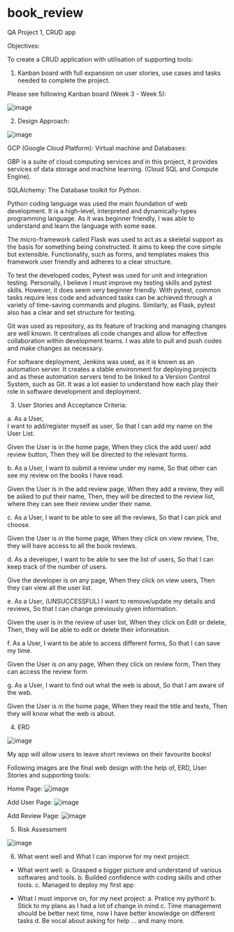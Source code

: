 # book_review
QA Project 1, CRUD app

Objectives: 

To create a CRUD application with utilisation of supporting tools:

1. Kanban board with full expansion
on user stories, use cases and tasks needed to complete the project.


Please see following Kanban board (Week 3 - Week 5):

![image](https://user-images.githubusercontent.com/108797865/183002406-91a41fbe-c5a5-4fe8-b207-ba57714a242b.png)

2. Design Approach:

![image](https://user-images.githubusercontent.com/108797865/183002486-8464d757-4cf4-439a-92da-42384991d988.png)

GCP (Google Cloud Platform): Virtual machine and Databases:

GBP is a suite of cloud computing services and in this project, it provides services of data storage and machine learning. (Cloud SQL and Compute Engine). 

SQLAlchemy: The Database toolkit for Python. 

Python coding language was used the main foundation of web development. It is a high-level, interpreted and dynamically-types programming language. As it was beginner friendly, I was able to understand and learn the language with some ease.

The micro-framework called Flask was used to act as a skeletal support as the basis for something being constructed. It aims to keep the core simple but extensible. Functionality, such as forms, and templates makes this framework user friendly and adheres to a clear structure.

To test the developed codes, Pytest was used for unit and integration testing. Personally, I believe I must improve my testing skills and pytest skills. However, it does seem very beginner friendly. With pytest, common tasks require less code and advanced tasks can be achieved through a variety of time-saving commands and plugins. Similarly, as Flask, pytest also has a clear and set structure for testing.

Git was used as repository, as its feature of tracking and managing changes are well known. It centralises all code changes and allow for effective collaboration within development teams. I was able to pull and push codes and make changes as necessary.

For software deployment, Jenkins was used, as it is known as an automation server. It creates a stable environment for deploying projects and as these automation servers tend to be linked to a Version Control System, such as Git. It was a lot easier to understand how each play their role in software development and deployment.


3. User Stories and Acceptance Criteria:

a. As a User,                                             
I want to add/register myself as user,
So that I can add my name on the User List.

Given the User is in the home page,
When they click the add user/ add review button,
Then they will be directed to the relevant forms.

b. As a User,
I want to submit a review under my name,
So that other can see my review on the books I have read.

Given the User is in the add review page,
When they add a review, they will be asked to put their name,
Then, they will be directed to the review list, where they can see their review under their name.

c. As a User,
I want to be able to see all the reviews,
So that I can pick and choose.

Given the User is in the home page,
When they click on view review,
The, they will have access to all the book reviews.

d. As a developer,
I want to be able to see the list of users,
So that I can keep track of the number of users.

Give the developer is on any page,
When they click on view users,
Then they can view all the user list.

e. As a User,         (UNSUCCESSFUL)
I want to remove/update my details and reviews,
So that I can change previously given information.

Given the user is in the review of user list,
When they click on Edit or delete,
Then, they will be able to edit or delete their information.


f. As a User,
I want to be able to access different forms,
So that I can save my time.

Given the User is on any page,
When they click on review form,
Then they can access the review form. 

g. As a User,
I want to find out what the web is about, 
So that I am aware of the web. 

Given the User is in the home page,
When they read the title and texts,
Then they will know what the web is about.


4. ERD 

![image](https://user-images.githubusercontent.com/108797865/183002908-d2c1ddc2-8bed-4eeb-9ccd-5e9b84f9622b.png)

My app will allow users to leave short reviews on their favourite books!

Following images are the final web design with the help of, ERD, User Stories and supporting tools:

Home Page:
![image](https://user-images.githubusercontent.com/108797865/183003089-c4e23008-317c-41f0-bcb0-a72a9304623e.png)

Add User Page:
![image](https://user-images.githubusercontent.com/108797865/183003105-7f749610-9045-4640-ad4f-ee3b80e84b1b.png)

Add Review Page:
![image](https://user-images.githubusercontent.com/108797865/183003125-c9c81cc2-85f8-4d16-aff9-a34dad37183b.png)


5. Risk Assessment 

![image](https://user-images.githubusercontent.com/108797865/183003186-5444cc92-d9b5-46ca-b89c-9076b8fe9dfb.png)


6. What went well and What I can imporve for my next project:

- What went well:
 a. Grasped a bigger picture and understand of various softwares and tools.
 b. Builded confidence with coding skills and other tools.
 c. Managed to deploy my first app 
 
- What I must imporve on, for my next project:
 a. Pratice my python!
 b. Stick to my plans as I had a lot of change in mind
 c. Time management should be better next time, now I have better knowledge on different tasks
 d. Be vocal about asking for help
 ... and many more.
 











